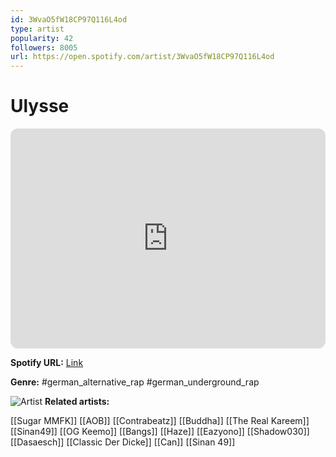 ```yaml
---
id: 3WvaO5fW18CP97Q116L4od
type: artist
popularity: 42
followers: 8005
url: https://open.spotify.com/artist/3WvaO5fW18CP97Q116L4od
---
```

# Ulysse

<iframe style="border-radius:12px" src="https://open.spotify.com/embed/artist/3WvaO5fW18CP97Q116L4od" width="100%" height="352" frameBorder="0" allowfullscreen="" allow="autoplay; clipboard-write; encrypted-media; fullscreen; picture-in-picture" loading="lazy"></iframe>

**Spotify URL:** [Link](https://open.spotify.com/artist/3WvaO5fW18CP97Q116L4od)

**Genre:**  #german_alternative_rap #german_underground_rap

![Artist](https://i.scdn.co/image/ab6761610000e5eb1a3ba5bcd780ccb8b5f73819)
**Related artists:**

[[Sugar MMFK]]
[[AOB]]
[[Contrabeatz]]
[[Buddha]]
[[The Real Kareem]]
[[Sinan49]]
[[OG Keemo]]
[[Bangs]]
[[Haze]]
[[Eazyono]]
[[Shadow030]]
[[Dasaesch]]
[[Classic Der Dicke]]
[[Can]]
[[Sinan 49]]
